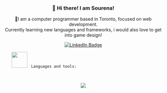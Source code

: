                                                                                                                            
<div id="badges" align="center">
  <h3 align="center">👋 Hi there! I am Sourena!</h3>
  <p>👀I am a computer programmer based in Toronto, focused on web development.<br>Currently learning new languages and frameworks, i would also love to get<br>into game design!</p>
  <a href="http://www.linkedin.com/in/sourena-moradi">
    <img src="[https://img.shields.io/badge/LinkedIn-blue?style=for-the-badge&logo=linkedin&logoColor=white](https://img.shields.io/badge/website-000000?style=for-the-badge&logo=About.me&logoColor=white)" alt="LinkedIn Badge"/>
  </a>
</div>  

  &emsp; &nbsp; <img src="https://media.giphy.com/media/WUlplcMpOCEmTGBtBW/giphy.gif" width="50"> &nbsp; `Languages and tools:`
  
  <br>
  
 
<p align="center">
  <a href="https://skillicons.dev">
    <img src="https://skillicons.dev/icons?i=js,html,css,c,cpp,java,ts,react,angular,bootstrap,nodejs,jquery,git,mongodb,vscode" />
  </a>
</p>

